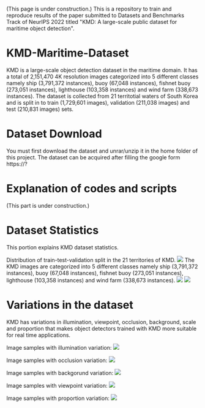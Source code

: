 (This page is under construction.)
This is a repository to train and reproduce results of the paper submitted to Datasets and Benchmarks Track of NeurIPS 2022 titled "KMD: A large-scale public dataset for maritime object detection". 

# KMD-Maritime-Dataset
KMD is a large-scale object detection dataset in the maritime domain. It has a total of 2,151,470 4K resolution images categorized into 5 different
classes namely ship (3,791,372 instances), buoy (67,048 instances), fishnet buoy (273,051 instances), lighthouse (103,358 instances) and wind farm (338,673 instances). The dataset is collected from 21 territotial waters of South Korea and is split in to train (1,729,601 images), validation (211,038 images) and test (210,831 images) sets.

# Dataset Download
You must first download the dataset and unrar/unzip it in the home folder of this project. The dataset can be acquired after filling the google form https://?

# Explanation of codes and scripts
(This part is under construction.)

# Dataset Statistics
This portion explains KMD dataset statistics.

Distribution of train-test-validation split in the 21 territories of KMD. <img src= "https://github.com/kmdMaritimeDataset/KMD-Maritime-Dataset/blob/main/Fig19.png">
The KMD images are categorized into 5 different
classes namely ship (3,791,372 instances), buoy (67,048 instances), fishnet buoy (273,051 instances), 
lighthouse (103,358 instances) and wind farm (338,673 instances). <img src= "https://github.com/kmdMaritimeDataset/KMD-Maritime-Dataset/blob/main/Fig4-1.png"> <img src= "https://github.com/kmdMaritimeDataset/KMD-Maritime-Dataset/blob/main/Fig4-2.png">

# Variations in the dataset
KMD has variations in illumination, viewpoint, occlusion, background, scale and proportion that makes object detectors trained
with KMD more suitable for real time applications.

Image samples with illumination variation: 
<img src= "https://github.com/kmdMaritimeDataset/KMD-Maritime-Dataset/blob/main/Fig16(2).png">

Image samples with occlusion variation: 
<img src= "https://github.com/kmdMaritimeDataset/KMD-Maritime-Dataset/blob/main/Fig11.png">

Image samples with backgorund variation: 
<img src= "https://github.com/kmdMaritimeDataset/KMD-Maritime-Dataset/blob/main/Fig15(2).png">

Image samples with viewpoint variation: 
<img src= "https://github.com/kmdMaritimeDataset/KMD-Maritime-Dataset/blob/main/Fig10.png">

Image samples with proportion variation: 
<img src= "https://github.com/kmdMaritimeDataset/KMD-Maritime-Dataset/blob/main/Fig12.png">


